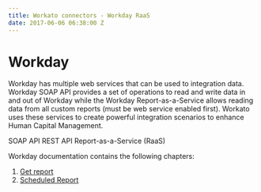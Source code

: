 ```yaml
---
title: Workato connectors - Workday RaaS
date: 2017-06-06 06:38:00 Z
---
```


# Workday

Workday has multiple web services that can be used to integration data. Workday SOAP API provides a set of operations to read and write data in and out of Workday while the Workday Report-as-a-Service allows reading data from all custom reports (must be web service enabled first). Workato uses these services to create powerful integration scenarios to enhance Human Capital Management.

SOAP API
REST API
Report-as-a-Service (RaaS)

Workday documentation contains the following chapters:
1. [Get report](workday/workday_raas.md)
2. [Scheduled Report](workday/scheduled_report.md)
